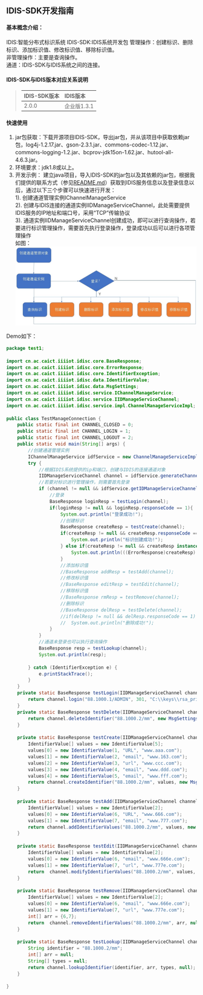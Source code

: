 ## IDIS-SDK开发指南

#### 基本概念介绍：
IDIS:智能分布式标识系统
IDIS-SDK:IDIS系统开发包
管理操作：创建标识、删除标识、添加标识值、修改标识值、移除标识值。  
非管理操作：主要是查询操作。  
通道：IDIS-SDK与IDIS系统之间的连接。  

#### IDIS-SDK与IDIS版本对应关系说明
> |IDIS-SDK版本|IDIS版本                              |
> | :-------- | :--------|
>|2.0.0  |企业版1.3.1 |

#### 快速使用
1. jar包获取：下载开源项目IDIS-SDK，导出jar包，并从该项目中获取依赖jar包，log4j-1.2.17.jar、gson-2.3.1.jar、commons-codec-1.12.jar、commons-logging-1.2.jar、bcprov-jdk15on-1.62.jar、hutool-all-4.6.3.jar。
2. 环境要求：jdk1.8或以上。
3. 开发示例：
建立java项目，导入IDIS-SDK的jar包以及其依赖的jar包，根据我们提供的联系方式（参见[README.md](./README.md)）获取到IDIS服务信息以及登录信息以后，通过以下三个步骤可以快速进行开发：  
1).  创建通道管理实例IChannelManageService  
2).  创建与IDIS连接的通道实例IIDManageServiceChannel，此处需要提供IDIS服务的IP地址和端口号，采用“TCP”传输协议  
3). 通道实例IIDManageServiceChannel创建成功，即可以进行查询操作，若要进行标识管理操作，需要首先执行登录操作，登录成功以后可以进行各项管理操作  
如图：  
![Alt text](./res/pic1.jpg)

Demo如下：
```java
package test1;

import cn.ac.caict.iiiiot.idisc.core.BaseResponse;
import cn.ac.caict.iiiiot.idisc.core.ErrorResponse;
import cn.ac.caict.iiiiot.idisc.core.IdentifierException;
import cn.ac.caict.iiiiot.idisc.data.IdentifierValue;
import cn.ac.caict.iiiiot.idisc.data.MsgSettings;
import cn.ac.caict.iiiiot.idisc.service.IChannelManageService;
import cn.ac.caict.iiiiot.idisc.service.IIDManageServiceChannel;
import cn.ac.caict.iiiiot.idisc.service.impl.ChannelManageServiceImpl;

public class TestManageConnection {
	public static final int CHANNEL_CLOSED = 0;
	public static final int CHANNEL_LOGIN = 1;
	public static final int CHANNEL_LOGOUT = 2;
	public static void main(String[] args) {
		//创建通道管理实例
		IChannelManageService idfService = new ChannelManageServiceImpl();
		try {
			//根据IDIS系统提供的ip和端口，创建与IDIS的连接通道对象
			IIDManageServiceChannel channel = idfService.generateChannel("192.168.150.13", 1304, "TCP");
			//若要对标识进行管理操作，则需要首先登录
			if (channel != null && idfService.getIDManageServiceChannelState(channel) == CHANNEL_LOGOUT) {
				//登录
				BaseResponse loginResp = testLogin(channel);
				if(loginResp != null && loginResp.responseCode == 1){
					System.out.println("登录成功!");
					//创建标识
					BaseResponse createResp = testCreate(channel);
					if(createResp != null && createResp.responseCode == 1){
						System.out.println("标识创建成功!");
					} else if(createResp != null && createResp instanceof ErrorResponse){
						System.out.println(((ErrorResponse)createResp).toString());
					}
					//添加标识值
					//BaseResponse addResp = testAdd(channel);
					//修改标识值
					//BaseResponse editResp = testEdit(channel);
					//移除标识值
					//BaseResponse rmResp = testRemove(channel);
					//删除标识
					//BaseResponse delResp = testDelete(channel);
					//if(delResp != null && delResp.responseCode == 1)
					//	System.out.println("删除成功!");
				}
			}
			//通道未登录也可以执行查询操作
			BaseResponse resp = testLookup(channel);
			System.out.println(resp);
			
		} catch (IdentifierException e) {
			e.printStackTrace();
		}
	}
	private static BaseResponse testLogin(IIDManageServiceChannel channel) throws IdentifierException{
		return channel.login("88.1000.1/ADMIN", 301, "C:\\keys\\rsa_pri.pem", null,1,new MsgSettings());
	}
	private static BaseResponse testDelete(IIDManageServiceChannel channel) throws IdentifierException{
		return channel.deleteIdentifier("88.1000.2/mm", new MsgSettings());
	}
	
	private static BaseResponse testCreate(IIDManageServiceChannel channel) throws IdentifierException{
		IdentifierValue[] values = new IdentifierValue[5];
		values[0] = new IdentifierValue(1, "URL", "www.aaa.com");
		values[1] = new IdentifierValue(2, "email", "www.163.com");
		values[2] = new IdentifierValue(3, "url", "www.ccc.com");
		values[3] = new IdentifierValue(4, "email", "www.ddd.com");
		values[4] = new IdentifierValue(5, "email", "www.fff.com");
		return channel.createIdentifier("88.1000.2/mm", values, new MsgSettings());
	}
	
	private static BaseResponse testAdd(IIDManageServiceChannel channel) throws IdentifierException{
		IdentifierValue[] values = new IdentifierValue[2];
		values[0] = new IdentifierValue(6, "URL", "www.666.com");
		values[1] = new IdentifierValue(7, "email", "www.777.com");
		return channel.addIdentifierValues("88.1000.2/mm", values, new MsgSettings());
	}
	
	private static BaseResponse testEdit(IIDManageServiceChannel channel) throws IdentifierException{
		IdentifierValue[] values = new IdentifierValue[2];
		values[0] = new IdentifierValue(6, "email", "www.666e.com");
		values[1] = new IdentifierValue(7, "url", "www.777e.com");
		return  channel.modifyIdentifierValues("88.1000.2/mm", values, new MsgSettings());
	}
	
	private static BaseResponse testRemove(IIDManageServiceChannel channel) throws IdentifierException{
		IdentifierValue[] values = new IdentifierValue[2];
		values[0] = new IdentifierValue(6, "email", "www.666e.com");
		values[1] = new IdentifierValue(7, "url", "www.777e.com");
		int[] arr = {6,7};
		return  channel.removeIdentifierValues("88.1000.2/mm", arr, null);
	}
	
	private static BaseResponse testLookup(IIDManageServiceChannel channel) throws IdentifierException{
		String identifier = "88.1000.2/mm";
		int[] arr = null;
		String[] types = null;
		return channel.lookupIdentifier(identifier, arr, types, null);
	}

}
```
